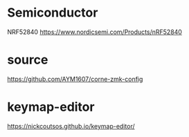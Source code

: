 # Semiconductor

NRF52840
https://www.nordicsemi.com/Products/nRF52840

# source

https://github.com/AYM1607/corne-zmk-config

# keymap-editor

https://nickcoutsos.github.io/keymap-editor/
